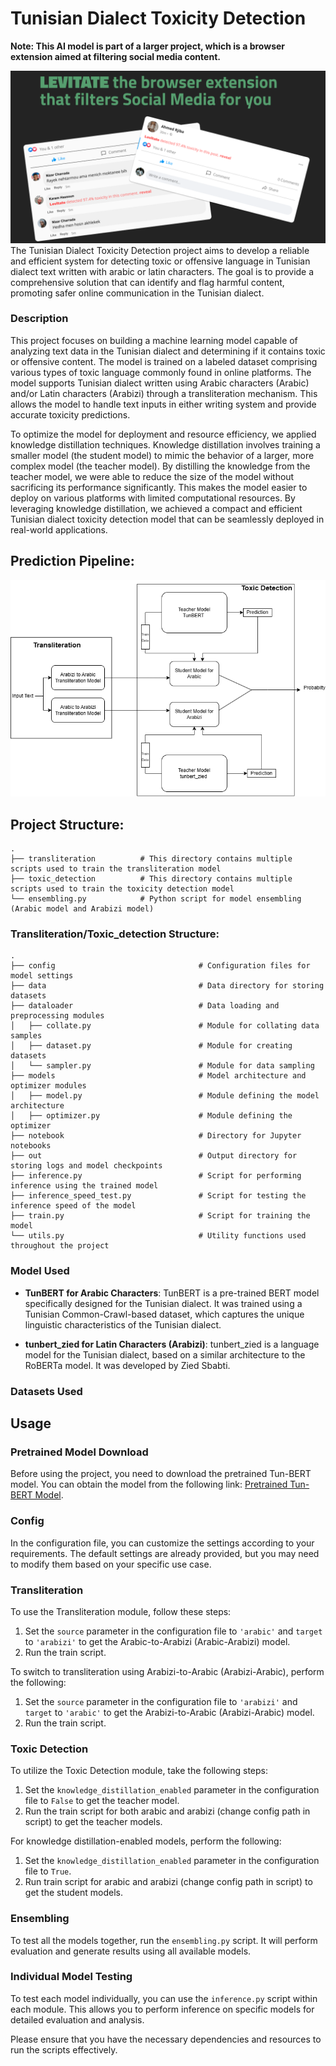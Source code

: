 # Tunisian Dialect Toxicity Detection
**Note: This AI model is part of a larger project, which is a browser extension aimed at filtering social media content.**

![TUNToxic](TUN.png)
The Tunisian Dialect Toxicity Detection project aims to develop a reliable and efficient system for detecting toxic or offensive language in Tunisian dialect text written with arabic or latin characters. The goal is to provide a comprehensive solution that can identify and flag harmful content, promoting safer online communication in the Tunisian dialect.
### Description
This project focuses on building a machine learning model capable of analyzing text data in the Tunisian dialect and determining if it contains toxic or offensive content. The model is trained on a labeled dataset comprising various types of toxic language commonly found in online platforms.
The model supports Tunisian dialect written using Arabic characters (Arabic) and/or Latin characters (Arabizi) through a transliteration mechanism. This allows the model to handle text inputs in either writing system and provide accurate toxicity predictions.

To optimize the model for deployment and resource efficiency, we applied knowledge distillation techniques. Knowledge distillation involves training a smaller model (the student model) to mimic the behavior of a larger, more complex model (the teacher model). By distilling the knowledge from the teacher model, we were able to reduce the size of the model without sacrificing its performance significantly.
This makes the model easier to deploy on various platforms with limited computational resources.
By leveraging knowledge distillation, we achieved a compact and efficient Tunisian dialect toxicity detection model that can be seamlessly deployed in real-world applications.

## Prediction Pipeline:
![diagram](diagram.png)

## Project Structure:
    .                               
    ├── transliteration          # This directory contains multiple scripts used to train the transliteration model
    ├── toxic_detection          # This directory contains multiple scripts used to train the toxicity detection model
    └── ensembling.py            # Python script for model ensembling (Arabic model and Arabizi model)
    
    
### Transliteration/Toxic_detection Structure:

    .
    ├── config                                # Configuration files for model settings
    ├── data                                  # Data directory for storing datasets
    ├── dataloader                            # Data loading and preprocessing modules
    │   ├── collate.py                        # Module for collating data samples
    │   ├── dataset.py                        # Module for creating datasets
    │   └── sampler.py                        # Module for data sampling
    ├── models                                # Model architecture and optimizer modules
    │   ├── model.py                          # Module defining the model architecture
    │   ├── optimizer.py                      # Module defining the optimizer
    ├── notebook                              # Directory for Jupyter notebooks
    ├── out                                   # Output directory for storing logs and model checkpoints
    ├── inference.py                          # Script for performing inference using the trained model
    ├── inference_speed_test.py               # Script for testing the inference speed of the model
    ├── train.py                              # Script for training the model
    └── utils.py                              # Utility functions used throughout the project
    
### Model Used

- **TunBERT for Arabic Characters**: TunBERT is a pre-trained BERT model specifically designed for the Tunisian dialect. It was trained using a Tunisian Common-Crawl-based dataset, which captures the unique linguistic characteristics of the Tunisian dialect.

- **tunbert_zied for Latin Characters (Arabizi)**: tunbert_zied is a language model for the Tunisian dialect, based on a similar architecture to the RoBERTa model. It was developed by Zied Sbabti.

### Datasets Used

## Usage

### Pretrained Model Download
Before using the project, you need to download the pretrained Tun-BERT model. You can obtain the model from the following link: [Pretrained Tun-BERT Model](https://storage.googleapis.com/ext-oss-tunbert-gcp/PyTorch_model/PretrainingBERTFromText--end.ckpt).

### Config
In the configuration file, you can customize the settings according to your requirements. The default settings are already provided, but you may need to modify them based on your specific use case.

### Transliteration
To use the Transliteration module, follow these steps:
1. Set the `source` parameter in the configuration file to `'arabic'` and `target` to `'arabizi'` to get the Arabic-to-Arabizi (Arabic-Arabizi) model.
2. Run the train script.

To switch to transliteration using Arabizi-to-Arabic (Arabizi-Arabic), perform the following:
1. Set the `source` parameter in the configuration file to `'arabizi'` and `target` to `'arabic'` to get the Arabizi-to-Arabic (Arabizi-Arabic) model.
2. Run the train script.

### Toxic Detection
To utilize the Toxic Detection module, take the following steps:
1. Set the `knowledge_distillation_enabled` parameter in the configuration file to `False` to get the teacher model.
2. Run the train script for both arabic and arabizi (change config path in script) to get the teacher models.

For knowledge distillation-enabled models, perform the following:
1. Set the `knowledge_distillation_enabled` parameter in the configuration file to `True`.
2. Run train script for arabic and arabizi (change config path in script) to get the student models.

### Ensembling
To test all the models together, run the `ensembling.py` script. It will perform evaluation and generate results using all available models.

### Individual Model Testing
To test each model individually, you can use the `inference.py` script within each module. This allows you to perform inference on specific models for detailed evaluation and analysis.

Please ensure that you have the necessary dependencies and resources to run the scripts effectively.

